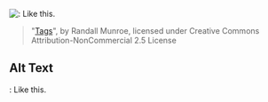 ![<A>: Like </a>this.&nbsp;](https://imgs.xkcd.com/comics/tags.png)
> "[Tags](https://xkcd.com/1144/)", by Randall Munroe, licensed under Creative Commons Attribution-NonCommercial 2.5 License

## Alt Text
<A>: Like </a>this.&nbsp;
